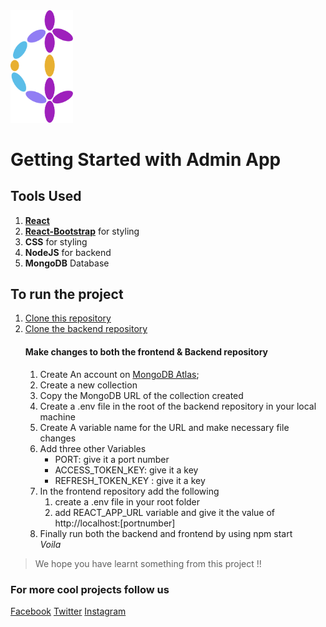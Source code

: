  
<img width='100' src='./src/logo.svg' />  

# Getting Started with Admin App 

## Tools Used

1. [**React**](http://react.com)
2. [**React-Bootstrap**](http://react-bootstrap.com) for styling
3. **CSS** for styling
4. **NodeJS** for backend
5. **MongoDB** Database

## To run the project

1. [Clone this repository](http://admin.com)
2. [Clone the backend repository](http://backend.com) 
    #### Make changes to both the frontend & Backend repository
    1. Create An account on [MongoDB Atlas](http://mongodb.com);
    2. Create a new collection
    3. Copy the MongoDB URL of the collection created
    4. Create a .env file in the root of the backend repository in your   local machine
    5. Create A variable name for the URL and make necessary file changes
    6. Add three other Variables
        * PORT: give it a port number
        * ACCESS_TOKEN_KEY: give it a key
        * REFRESH_TOKEN_KEY : give it a key
    7. In the frontend repository add the following 
        1. create a .env file in your root folder
        2. add REACT_APP_URL variable and give it the value of http://localhost:[portnumber]
    8. Finally run both the backend and frontend by using npm start  
        _Voila_


>We hope you have learnt something from this project !!

### For more cool projects follow us  
[Facebook](http://facebook.com) [Twitter](http://twitter.com) [Instagram](http://instagram.com)




